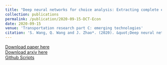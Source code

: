 ```yaml
---
title: "Deep neural networks for choice analysis: Extracting complete economic information for interpretation"
collection: publications
permalink: /publication/2020-09-15-DCT-Econ
date: 2020-09-15
venue: 'Transportation research part C: emerging technologies'
citation: 'S. Wang, Q. Wang and J. Zhao*. (2020). &quot;Deep neural networks for choice analysis: Extracting complete economic information for interpretation.&quot; <i>Transportation research part C: emerging technologies,</i>. 118: 102701.'
---
```


[Download paper here](https://www.sciencedirect.com/science/article/pii/S0966692321002726?casa_token=iJ3-X4uJzPIAAAAA:7gMNeTak0uA2cwXEQeL3ib-m8cggHClvyhu0z2Pj0n_t0u8rQG4d9zpCpxPAhK5DLYEbbY0dXUA) \
[Download arxiv here](https://arxiv.org/abs/1812.04528) \
[Github Scripts](https://github.com/cjsyzwsh/dnn-for-economic-information)

